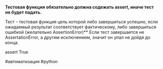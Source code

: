 **Тестовая функция обязательно должна содежать assert, иначе тест не будет падать.**

Тест - тестовая функция цель которой либо завершиться успешно, если ожидаемый результат соответствует фактическому, либо завершиться ошибкой (желательно AssertionError)**
Если тест завершается не AssertationError, а другим исключением, значит он упал не дойдя до конца.

assert True

#автоматизация #python 